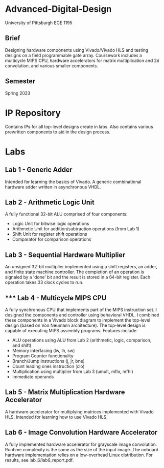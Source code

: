 # Advanced-Digital-Design
University of Pittsburgh ECE 1195

## Brief
Designing hardware components using Vivado/Vivado HLS and testing designs on a field programmable gate array. Coursework includes a multicycle MIPS CPU, 
hardware accelerators for matrix multiplication and 2d convolution, and various smaller components.

## Semester
Spring 2023

# IP Repository
Contains IPs for all top-level designs create in labs. Also contains various prewritten components to aid in the design process.

# Labs
## Lab 1 - Generic Adder
Intended for learning the basics of Vivado. A generic combinational hardware adder written in asynchronous VHDL.
## Lab 2 - Arithmetic Logic Unit
A fully functional 32-bit ALU comprised of four components:
* Logic Unit for bitwise logic operations
* Arithmetic Unit for addition/subtraction operations (from Lab 1)
* Shift Unit for register shift operations
* Comparator for comparison operations
## Lab 3 - Sequential Hardware Multiplier
An unsigned 32-bit multiplier implemented using a shift registers, an adder, and finite state machine controller. The completion of an operation is signaled by a 'done' bit and the result is stored in a 64-bit register. Each operation takes 33 clock cycles to run. 
## *** Lab 4 - Multicycle MIPS CPU
A fully synchronous CPU that implements part of the MIPS instruction set. I designed the components and controller using behavioral VHDL. I combined these components in a Vivado block diagram to implement the top-level design (based on Von Neumann architecture). The top-level design is capable of executing MIPS assembly programs. Features include:
* ALU operations using ALU from Lab 2 (arithmetic, logic, comparison, and shift)
* Memory interfacing (lw, lh, sw)
* Program Counter functionality
* Branch/Jump instructions (j, jr, bne)
* Count leading ones instruction (clo)
* Multiplication using multiplier from Lab 3 (umult, mflo, mfhi)
* Immediate operands
## Lab 5 - Matrix Multiplication Hardware Accelerator
A hardware accelerator for multiplying matrices implemented with Vivado HLS. Intended for learning how to use Vivado HLS.
## Lab 6 - Image Convolution Hardware Accelerator
A fully implemented hardware accelerator for grayscale image convolution. Runtime complexity is the same as the size of the input image. The onboard hardware implementation relies on a low-overhead Linux distribution. For results, see lab_6/lab6_report.pdf.